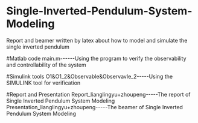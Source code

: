 # Single-Inverted-Pendulum-System-Modeling
Report and beamer written by latex  about how to model and simulate the single inverted pendulum 

#Matlab code
main.m------Using the program to verify the observability and controllability of the system

#Simulink tools
O1&O1_2&Observable&Observavle_2-----Using the SIMULINK tool for verification


#Report and Presentation
Report_lianglingyu+zhoupeng-----The report of Single Inverted Pendulum System Modeling
Presentation_lianglingyu+zhoupeng-----The beamer of Single Inverted Pendulum System Modeling
